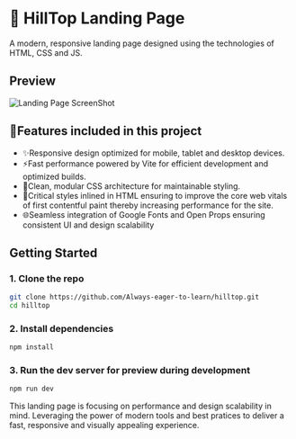# 🚀 HillTop Landing Page
A modern, responsive landing page designed using the technologies of HTML, CSS and JS.

## Preview
![Landing Page ScreenShot](./src/images)

## 🔧Features included in this project

- ✨Responsive design optimized for mobile, tablet and desktop devices.
- ⚡Fast performance powered by Vite for efficient development and optimized builds.
- 🎨Clean, modular CSS architecture for maintainable styling.
- 🧠Critical styles inlined in HTML ensuring to improve the core web vitals of first contentful paint thereby increasing performance for the site.
- 🌐Seamless integration of Google Fonts and Open Props ensuring consistent UI and design scalability

## Getting Started
### 1. Clone the repo
```bash
git clone https://github.com/Always-eager-to-learn/hilltop.git
cd hilltop
```

### 2. Install dependencies
```bash
npm install
```

### 3. Run the dev server for preview during development
```bash
npm run dev
```


This landing page is focusing on performance and design scalability in mind. Leveraging the power of modern tools and best pratices to deliver a fast, responsive and visually appealing experience.